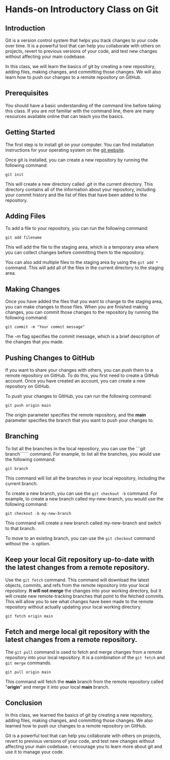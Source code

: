 # Hands-on Introductory Class on Git

## Introduction

Git is a version control system that helps you track changes to your code over time. It is a powerful tool that can help you collaborate with others on projects, revert to previous versions of your code, and test new changes without affecting your main codebase.

In this class, we will learn the basics of git by creating a new repository, adding files, making changes, and committing those changes. We will also learn how to push our changes to a remote repository on GitHub.

## Prerequisites

You should have a basic understanding of the command line before taking this class. If you are not familiar with the command line, there are many resources available online that can teach you the basics.

## Getting Started

The first step is to install git on your computer. You can find installation instructions for your operating system on the [git website](https://git-scm.com/book/en/v2/Getting-Started-Installing-Git).

Once git is installed, you can create a new repository by running the following command:

```git init```

This will create a new directory called *.git* in the current directory. This directory contains all of the information about your repository, including your commit history and the list of files that have been added to the repository.

## Adding Files
To add a file to your repository, you can run the following command:

```git add filename```

This will add the file to the staging area, which is a temporary area where you can collect changes before committing them to the repository.

You can also add multiple files to the staging area by using the ```git add *``` command. This will add all of the files in the current directory to the staging area.

## Making Changes
Once you have added the files that you want to change to the staging area, you can make changes to those files. When you are finished making changes, you can commit those changes to the repository by running the following command:

```git commit -m "Your commit message"```

The *-m* flag specifies the commit message, which is a brief description of the changes that you made.

## Pushing Changes to GitHub
If you want to share your changes with others, you can push them to a remote repository on GitHub. To do this, you first need to create a GitHub account. Once you have created an account, you can create a new repository on GitHub.

To push your changes to GitHub, you can run the following command:

```git push origin main```

The origin parameter specifies the remote repository, and the **main** parameter specifies the branch that you want to push your changes to.

## Branching

To list all the branches in the local repository, you can use the ```git branch`````` command. For example, to list all the branches, you would use the following command:

```git branch```

This command will list all the branches in your local repository, including the current branch.

To create a new branch, you can use the ```git checkout -b``` command. For example, to create a new branch called my-new-branch, you would use the following command:

```git checkout -b my-new-branch```

This command will create a new branch called my-new-branch and switch to that branch.

To move to an existing branch, you can use the ```git checkout``` command without the ```-b``` option. 

## Keep your local Git repository up-to-date with the latest changes from a remote repository.

Use the ```git fetch``` command. This command will download the latest objects, commits, and refs from the remote repository into your local repository. **It will not merge** the changes into your working directory, but it will create new remote-tracking branches that point to the fetched commits. This will allow you to see what changes have been made to the remote repository without actually updating your local working directory.

```git fetch origin main```

## Fetch and merge local git repository with the latest changes from a remote repository.

The ```git pull``` command is used to fetch and merge changes from a remote repository into your local repository. It is a combination of the ```git fetch``` and ```git merge``` commands.

```git pull origin main```

This command will fetch the **main** branch from the remote repository called "**origin**" and merge it into your local **main** branch.

## Conclusion
In this class, we learned the basics of git by creating a new repository, adding files, making changes, and committing those changes. We also learned how to push our changes to a remote repository on GitHub.

Git is a powerful tool that can help you collaborate with others on projects, revert to previous versions of your code, and test new changes without affecting your main codebase. I encourage you to learn more about git and use it to manage your code.